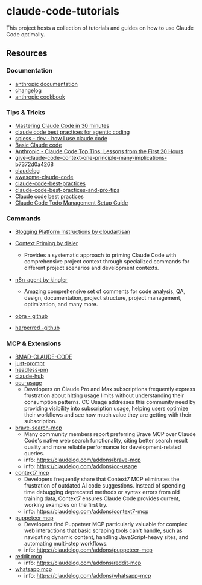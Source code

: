 # claude-code-tutorials

This project hosts a collection of tutorials and guides on how to use Claude Code optimally.

## Resources

### Documentation

* [anthropic documentation](https://docs.anthropic.com/en/docs/claude-code/overview)
* [changelog](https://claudelog.com/claude-code-changelog)
* [anthropic cookbook](https://github.com/anthropics/anthropic-cookbook)

### Tips & Tricks

* [Mastering Claude Code in 30 minutes](https://www.youtube.com/watch?v=6eBSHbLKuN0)
* [claude code best practices for agentic coding](https://www.anthropic.com/engineering/claude-code-best-practices)
* [spiess - dev - how I use claude code ](https://spiess.dev/blog/how-i-use-claude-code)
* [Basic Claude code](https://harper.blog/2025/05/08/basic-claude-code/)
* [Anthropic - Claude Code Top Tips: Lessons from the First 20 Hours](https://waleedk.medium.com/claude-code-top-tips-lessons-from-the-first-20-hours-246032b943b4)
* [give-claude-code-context-one-principle-many-implications-b7372d0a4268](https://waleedk.medium.com/give-claude-code-context-one-principle-many-implications-b7372d0a4268)
* [claudelog](https://claudelog.com/mechanics/auto-accept-permissions)
* [awesome-claude-code](https://github.com/hesreallyhim/awesome-claude-code)
* [claude-code-best-practices](https://publish.obsidian.md/aixplore/AI+Development+%26+Agents/claude-code-best-practices)
* [claude-code-best-practices-and-pro-tips](https://htdocs.dev/posts/claude-code-best-practices-and-pro-tips/)
* [Claude code best practices](https://www.reddit.com/r/ClaudeAI/comments/1lbyyqh/claude_code_best_practices/)
* [Claude Code Todo Management Setup Guide](https://docs.google.com/document/d/1PDkeau485hoopN53olIVb_o8YNRn6zJ2ragpNQ_Yq98/edit?tab=t.0)

### Commands

* [Blogging Platform Instructions by cloudartisan](https://github.com/cloudartisan/cloudartisan.github.io/tree/d1ed4928b1326dcf658991e0b83387455d1b5004/.claude/commands)

* [Context Priming by disler](https://github.com/disler/just-prompt/tree/main/.claude/commands)
  * Provides a systematic approach to priming Claude Code with comprehensive project context through specialized commands for different project scenarios and development contexts.

* [n8n_agent by kingler](https://github.com/kingler/n8n_agent/tree/main/.claude/commands)
  * Amazing comprehensive set of comments for code analysis, QA, design, documentation, project structure, project management, optimization, and many more.

* [obra - github](https://github.com/obra/dotfiles/tree/main/.claude)

* [harperred -github](https://github.com/harperreed/dotfiles/tree/master/.claude)

### MCP & Extensions

* [BMAD-CLAUDE-CODE](https://github.com/cabinlab/BMAD-CLAUDE-CODE/)
* [just-prompt](https://github.com/disler/just-prompt)
* [headless-pm](https://github.com/madviking/headless-pm)
* [claude-hub](https://github.com/claude-did-this/claude-hub)
* [ccu-usage](https://github.com/ryoppippi/ccusage)
  * Developers on Claude Pro and Max subscriptions frequently express frustration about hitting usage limits without understanding their consumption patterns. CC Usage addresses this community need by providing visibility into subscription usage, helping users optimize their workflows and see how much value they are getting with their subscription.
* [brave-search-mcp](https://github.com/modelcontextprotocol/servers-archived/tree/main/src/brave-search)
  * Many community members report preferring Brave MCP over Claude Code's native web search functionality, citing better search result quality and more reliable performance for development-related queries.
  * info: https://claudelog.com/addons/brave-mcp
  * info: https://claudelog.com/addons/cc-usage
* [context7 mcp](https://github.com/upstash/context7)
  * Developers frequently share that Context7 MCP eliminates the frustration of outdated AI code suggestions. Instead of spending time debugging deprecated methods or syntax errors from old training data, Context7 ensures Claude Code provides current, working examples on the first try.
  * info: https://claudelog.com/addons/context7-mcp
* [puppeteer mcp](https://github.com/modelcontextprotocol/servers-archived/tree/main/src/puppeteer)
  * Developers find Puppeteer MCP particularly valuable for complex web interactions that basic scraping tools can't handle, such as navigating dynamic content, handling JavaScript-heavy sites, and automating multi-step workflows.
  * info: https://claudelog.com/addons/puppeteer-mcp
* [reddit mcp](https://claudelog.com/addons/reddit-mcp)
  * info: https://claudelog.com/addons/reddit-mcp
* [whatsapp mcp](https://github.com/lharries/whatsapp-mcp)
  * info: https://claudelog.com/addons/whatsapp-mcp